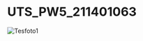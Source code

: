 # UTS_PW5_211401063
![Tesfoto1](https://user-images.githubusercontent.com/114633687/200739616-6bc6b315-5fe1-4dd7-99be-18259c562de8.png)
